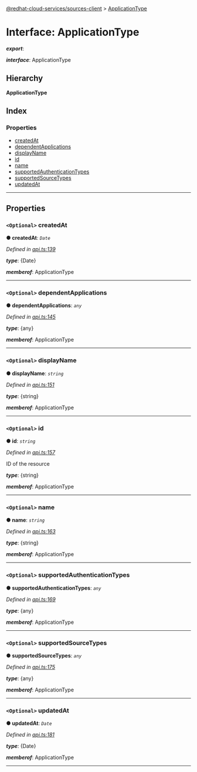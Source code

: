 [@redhat-cloud-services/sources-client](../README.md) > [ApplicationType](../interfaces/applicationtype.md)

# Interface: ApplicationType

*__export__*: 

*__interface__*: ApplicationType

## Hierarchy

**ApplicationType**

## Index

### Properties

* [createdAt](applicationtype.md#createdat)
* [dependentApplications](applicationtype.md#dependentapplications)
* [displayName](applicationtype.md#displayname)
* [id](applicationtype.md#id)
* [name](applicationtype.md#name)
* [supportedAuthenticationTypes](applicationtype.md#supportedauthenticationtypes)
* [supportedSourceTypes](applicationtype.md#supportedsourcetypes)
* [updatedAt](applicationtype.md#updatedat)

---

## Properties

<a id="createdat"></a>

### `<Optional>` createdAt

**● createdAt**: *`Date`*

*Defined in [api.ts:139](https://github.com/RedHatInsights/javascript-clients/blob/master/packages/sources/api.ts#L139)*

*__type__*: {Date}

*__memberof__*: ApplicationType

___
<a id="dependentapplications"></a>

### `<Optional>` dependentApplications

**● dependentApplications**: *`any`*

*Defined in [api.ts:145](https://github.com/RedHatInsights/javascript-clients/blob/master/packages/sources/api.ts#L145)*

*__type__*: {any}

*__memberof__*: ApplicationType

___
<a id="displayname"></a>

### `<Optional>` displayName

**● displayName**: *`string`*

*Defined in [api.ts:151](https://github.com/RedHatInsights/javascript-clients/blob/master/packages/sources/api.ts#L151)*

*__type__*: {string}

*__memberof__*: ApplicationType

___
<a id="id"></a>

### `<Optional>` id

**● id**: *`string`*

*Defined in [api.ts:157](https://github.com/RedHatInsights/javascript-clients/blob/master/packages/sources/api.ts#L157)*

ID of the resource

*__type__*: {string}

*__memberof__*: ApplicationType

___
<a id="name"></a>

### `<Optional>` name

**● name**: *`string`*

*Defined in [api.ts:163](https://github.com/RedHatInsights/javascript-clients/blob/master/packages/sources/api.ts#L163)*

*__type__*: {string}

*__memberof__*: ApplicationType

___
<a id="supportedauthenticationtypes"></a>

### `<Optional>` supportedAuthenticationTypes

**● supportedAuthenticationTypes**: *`any`*

*Defined in [api.ts:169](https://github.com/RedHatInsights/javascript-clients/blob/master/packages/sources/api.ts#L169)*

*__type__*: {any}

*__memberof__*: ApplicationType

___
<a id="supportedsourcetypes"></a>

### `<Optional>` supportedSourceTypes

**● supportedSourceTypes**: *`any`*

*Defined in [api.ts:175](https://github.com/RedHatInsights/javascript-clients/blob/master/packages/sources/api.ts#L175)*

*__type__*: {any}

*__memberof__*: ApplicationType

___
<a id="updatedat"></a>

### `<Optional>` updatedAt

**● updatedAt**: *`Date`*

*Defined in [api.ts:181](https://github.com/RedHatInsights/javascript-clients/blob/master/packages/sources/api.ts#L181)*

*__type__*: {Date}

*__memberof__*: ApplicationType

___

